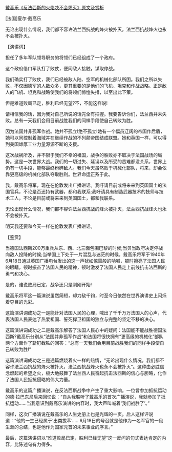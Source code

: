 [戴高乐《反法西斯的火焰决不会熄灭》原文及赏析](https://www.vrrw.net/wx/14627.html)

[法国]夏尔·戴高乐

无论出现什么情况，我们都不容许法兰西抗战的烽火被扑灭，法兰西抗战烽火也永不会被扑灭。

【演讲词】

担任了多年军队领导职务的将领们已经组成了一个政府。

这个政府借口军队打了败仗，便同敌人接触，谋取停战。

我们确实打了败仗，我们已经被敌人陆、空军的机械化部队所困。我们之所以失败，不仅因德军的人数众多，更其重要的是他们的飞机、坦克和作战战略。正是敌人的飞机、坦克和战略使我们的将领们惊惶失措，以至出此下策。

但是难道败局已定，胜利已经无望?不，不能这样说!

请相信我的话，因为我对自己所说的话完全有把握。我要告诉你们，法兰西并未失败。总有一天我们会用目前战胜我们的同样手段使自己转败为胜。

因为法国并非孤军作战。她并不孤立!绝不孤立!她有一个幅员辽阔的帝国作后盾，她可以同控制着海域并在继续作战的不列颠帝国结成联盟。她和英国一样，可以得到美国雄厚工业力量源源不断的支援。

这次战祸所及，并不限于我们不幸的祖国，战争的胜败亦不取决于法国战场的局势。这是一次世界大战。我们的一切过失、延误以及所受的苦难都没关系，世界上仍有一切手段，能够最终粉碎敌人。我们今天虽然败于机械化部队，将来，却会依靠更高级的机械化部队夺取胜利。世界命运正系于此。

我，戴高乐将军，现在在伦敦发出广播讲话。我吁请目前或将来来到英国国土的法国官兵，不论是否还持有武器，都和我联系;我吁请具有制造武器技术的技师与技术工人，不论是目前或将来来到英国国土，都和我联系。

无论出现什么情况，我们都不容许法兰西抗战的烽火被扑灭，法兰西抗战烽火也永不会被扑灭。

明天我还要和今天一样在伦敦发表广播讲话。



【鉴赏】

当德国法西斯200万重兵从东、西、北三面包围巴黎的时候;当贝当政府决定停战向敌人投降的时候;当举国上下处于一片混乱与迷茫的时候，戴高乐将军于1940年6月18日通过英国广播电台发出的这一声犹如惊雷般的呐喊，顿时擦亮了法国人民的眼睛，顿时振奋了法国人民的精神，顿时激发了法国人民走上前线抗击法西斯的勇气和决心。

是的，谁说败局已定，战争还只是刚刚开始!

戴高乐将军这一篇演说虽然简短，却力敌千钧，时至今日依然在世界演讲史上闪烁着夺目的光彩。

这篇演讲词成功之一是能针对法国人民的心理，喊出了千千万万法国人的心声，代表法国人民表达了热爱祖国、誓死捍卫祖国的独立与完整的坚定不移的决心。

这篇演讲词成功之二是戴高乐解答了法国人民心中的疑问：法国能不能战胜德国法西斯?戴高乐分别从“法国并非孤军作战”和法国将很快拥有“更高级的机械化”部队两个方面作了斩钉截铁的回答：“总有一天我们会用目前战胜我们的同样手段使自己转败为胜!”

这篇演讲词成功之三是通篇燃烧着火一样的热情，“无论出现什么情况，我们都不容许法兰西抗战的烽火被扑灭，法兰西抗战烽火也永不会被扑灭”。这种由必胜信念燃起的希望之火，极大地鼓舞了法兰西人民奋起抗击法西斯的信心与胆略，化作了法国人民抵抗侵略的伟大力量。

戴高乐的这篇广播演说，在反法西斯战争中产生了重大影响。一位曾参加抵抗运动的德·拉巴东尼后来回忆说：“自从我聆听了戴高乐的首次广播演说，我就参加了抵抗运动……当我意识到戴高乐演讲的内容时，我大声叫喊着‘我们战胜了’。”

同样，这次广播演说在戴高乐的人生史册上也是光辉的一页。后人这样评说道：“他的一生已经属于‘出类拔萃’……6月18日的号召就是他作为一名军官的一段生涯的总结，也是他作为国家元首的未来事业的序言。”

最后，这篇演讲词以“难道败局已定，胜利已经无望”这一反问的句式表达肯定的内容，比陈述句有力得多。

